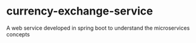 # currency-exchange-service
A web service developed in spring boot to understand the microservices concepts

